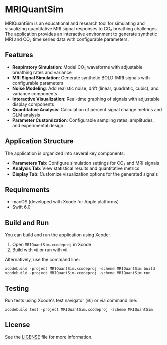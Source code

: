 # MRIQuantSim

MRIQuantSim is an educational and research tool for simulating and visualizing quantitative MRI signal responses to CO₂ breathing challenges. The application provides an interactive environment to generate synthetic MRI and CO₂ time series data with configurable parameters.

## Features

- **Respiratory Simulation**: Model CO₂ waveforms with adjustable breathing rates and variance
- **MRI Signal Simulation**: Generate synthetic BOLD fMRI signals with configurable parameters
- **Noise Modeling**: Add realistic noise, drift (linear, quadratic, cubic), and variance components 
- **Interactive Visualization**: Real-time graphing of signals with adjustable display components
- **Quantitative Analysis**: Calculation of percent signal change metrics and GLM analysis
- **Parameter Customization**: Configurable sampling rates, amplitudes, and experimental design

## Application Structure

The application is organized into several key components:

- **Parameters Tab**: Configure simulation settings for CO₂ and MRI signals
- **Analysis Tab**: View statistical results and quantitative metrics
- **Display Tab**: Customize visualization options for the generated signals

## Requirements

- macOS (developed with Xcode for Apple platforms)
- Swift 6.0

## Build and Run

You can build and run the application using Xcode:

1. Open `MRIQuantSim.xcodeproj` in Xcode
2. Build with `⌘B` or run with `⌘R`

Alternatively, use the command line:
```
xcodebuild -project MRIQuantSim.xcodeproj -scheme MRIQuantSim build
xcodebuild -project MRIQuantSim.xcodeproj -scheme MRIQuantSim run
```

## Testing

Run tests using Xcode's test navigator (`⌘U`) or via command line:
```
xcodebuild test -project MRIQuantSim.xcodeproj -scheme MRIQuantSim
```

## License

See the [LICENSE](LICENSE) file for more information.